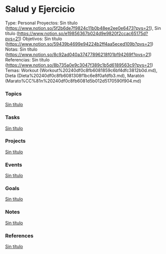 # Salud y Ejercicio

Type: Personal
Proyectos: Sin título (https://www.notion.so/5f2b6de7f9824c11b0b48ee2ee0e6473?pvs=21), Sin título (https://www.notion.so/e19856367b024d9e9820f2ccac65175d?pvs=21)
Objetivos: Sin título (https://www.notion.so/59439b4699e94224b2ff4aa5eced109b?pvs=21)
Notas: Sin título (https://www.notion.so/8c92ad040a37477896218f01bf94269f?pvs=21)
Referencias: Sin título (https://www.notion.so/8b735a0e9c3047f389c1b5d6189563c9?pvs=21)
Temas: Workout (Workout%20240df0c8fb6081859c6bf4dfc3812b0d.md), Dieta (Dieta%20240df0c8fb6081308f1bc6e8f0afdfb3.md), Maratón (Marato%CC%81n%20240df0c8fb6081d5b012d5170590f904.md)

### Topics

[Sin título](Sin%20ti%CC%81tulo%20240df0c8fb60818c94b7c43f1d70809d.csv)

### Tasks

[Sin título](Sin%20ti%CC%81tulo%20240df0c8fb608140b959e6ba8046d1cf.csv)

### Projects

[Sin título](Sin%20ti%CC%81tulo%20240df0c8fb60813ea651d3041e877d17.csv)

### Events

[Sin título](Sin%20ti%CC%81tulo%20240df0c8fb6081d09c42d9c58ab6cd4b.csv)

### Goals

[Sin título](Sin%20ti%CC%81tulo%20240df0c8fb60819eafd6f6ca65fc306f.csv)

### Notes

[Sin título](Sin%20ti%CC%81tulo%20240df0c8fb6081a3a8eef7264cd7b99f.csv)

### References

[Sin título](Sin%20ti%CC%81tulo%20240df0c8fb6081238585e461b3b2daaf.csv)
